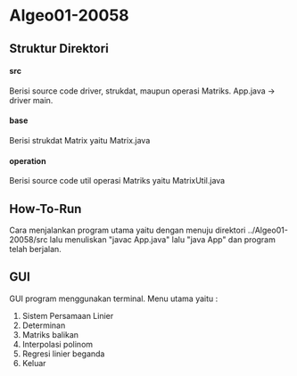# Algeo01-20058

## Struktur Direktori
#### src
Berisi source code driver, strukdat, maupun operasi Matriks.
App.java -> driver main.
#### base
Berisi strukdat Matrix yaitu Matrix.java
#### operation
Berisi source code util operasi Matriks yaitu MatrixUtil.java

## How-To-Run
Cara menjalankan program utama yaitu dengan menuju direktori ../Algeo01-20058/src lalu menuliskan "javac App.java" lalu "java App" dan program telah berjalan.

## GUI
GUI program menggunakan terminal.
Menu utama yaitu : 
1. Sistem Persamaan Linier
2. Determinan
3. Matriks balikan
4. Interpolasi polinom
5. Regresi linier beganda
6. Keluar